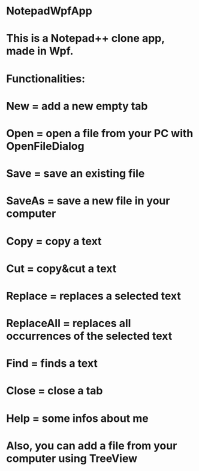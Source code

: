# NotepadWpfApp
# This is a Notepad++ clone app, made in Wpf.
# Functionalities: 
  # New = add a new empty tab
  # Open = open a file from your PC with OpenFileDialog
  # Save = save an existing file
  # SaveAs = save a new file in your computer
  # Copy = copy a text
  # Cut = copy&cut a text
  # Replace = replaces a selected text
  # ReplaceAll = replaces all occurrences of the selected text
  # Find = finds a text
  # Close = close a tab
  # Help = some infos about me
  # Also, you can add a file from your computer using TreeView
